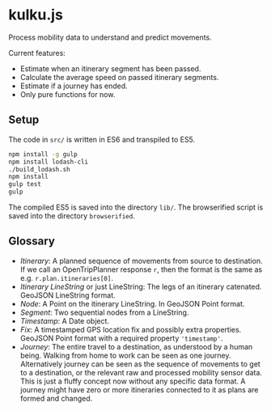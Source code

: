 # kulku.js

Process mobility data to understand and predict movements.

Current features:
- Estimate when an itinerary segment has been passed.
- Calculate the average speed on passed itinerary segments.
- Estimate if a journey has ended.
- Only pure functions for now.


## Setup

The code in `src/` is written in ES6 and transpiled to ES5.

```sh
npm install -g gulp
npm install lodash-cli
./build_lodash.sh
npm install
gulp test
gulp
```

The compiled ES5 is saved into the directory `lib/`.
The browserified script is saved into the directory `browserified`.


## Glossary

- *Itinerary*: A planned sequence of movements from source to destination.
  If we call an OpenTripPlanner response `r`, then the format is the same as e.g. `r.plan.itineraries[0]`.
- *Itinerary LineString* or just LineString: The legs of an itinerary catenated.
  GeoJSON LineString format.
- *Node*: A Point on the itinerary LineString.
  In GeoJSON Point format.
- *Segment*: Two sequential nodes from a LineString.
- *Timestamp*: A Date object.
- *Fix*: A timestamped GPS location fix and possibly extra properties.
  GeoJSON Point format with a required property `'timestamp'`.
- *Journey*: The entire travel to a destination, as understood by a human being.
  Walking from home to work can be seen as one journey.
  Alternatively journey can be seen as the sequence of movements to get to a destination,
  or the relevant raw and processed mobility sensor data.
  This is just a fluffy concept now without any specific data format.
  A journey might have zero or more itineraries connected to it as plans are formed and changed.
